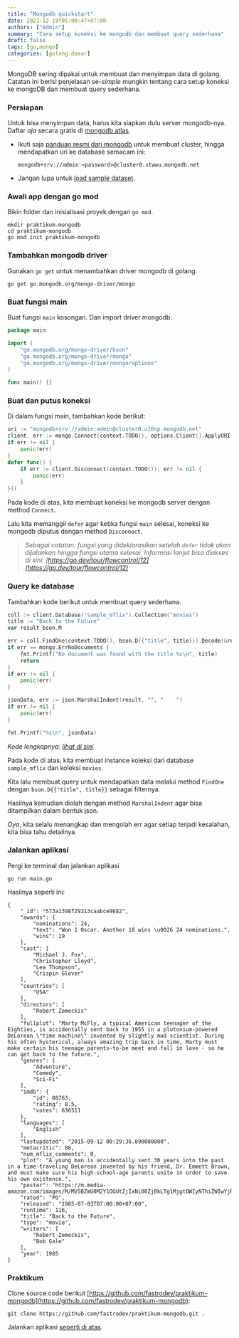 ```yaml
---
title: "Mongodb quickstart"
date: 2021-12-19T05:00:47+07:00
authors: ["Admin"]
summary: "Cara setup koneksi ke mongodb dan membuat query sederhana"
draft: false
tags: [go,mongo]
categories: [golang-dasar]
---
```


MongoDB sering dipakai untuk membuat dan menyimpan data di golang. Catatan ini berisi penjelasan se-*simple* mungkin tentang cara setup koneksi ke mongoDB dan membuat query sederhana.

### Persiapan

Untuk bisa menyimpan data, harus kita siapkan dulu server mongodb-nya. Daftar *aja* secara gratis di [mongodb atlas](https://www.mongodb.com/cloud/atlas/register). 

- Ikuti saja [panduan resmi dari mongodb](https://docs.mongodb.com/drivers/go/current/quick-start/#create-a-mongodb-cluster) untuk membuat cluster, hingga mendapatkan uri ke database semacam ini: 

    ```shell
    mongodb+srv://admin:<password>@cluster0.xtwwu.mongodb.net
    ```
- Jangan lupa untuk [load sample dataset](https://docs.atlas.mongodb.com/sample-data/available-sample-datasets/).

### Awali app dengan go mod

Bikin folder dan inisialisasi proyek dengan `go mod`.

```shell
mkdir praktikum-mongodb
cd praktikum-mongodb
go mod init praktikum-mongodb
```

### Tambahkan mongodb driver

Gunakan `go get` untuk menambahkan driver mongodb di golang.
```shell
go get go.mongodb.org/mongo-driver/mongo
```

### Buat fungsi main
Buat fungsi `main` kosongan. Dan import driver mongodb.
```go
package main

import (
	"go.mongodb.org/mongo-driver/bson"
	"go.mongodb.org/mongo-driver/mongo"
	"go.mongodb.org/mongo-driver/mongo/options"
)

func main() {}
```

### Buat dan putus koneksi
Di dalam fungsi main, tambahkan kode berikut:
```go
uri := "mongodb+srv://admin:admin@cluster0.u16np.mongodb.net"
client, err := mongo.Connect(context.TODO(), options.Client().ApplyURI(uri))
if err != nil {
    panic(err)
}
defer func() {
    if err := client.Disconnect(context.TODO()); err != nil {
        panic(err)
    }
}()
```
Pada kode di atas, kita membuat koneksi ke mongodb server dengan method `Connect`. 

Lalu kita memanggil `defer` agar ketika fungsi `main` selesai, koneksi ke mongodb diputus dengan method `Disconnect`.

> *Sebagai catatan: fungsi yang dideklarasikan setelah `defer` tidak akan dijalankan hingga fungsi utama selesai. Informasi lanjut bisa diakses di sini: [https://go.dev/tour/flowcontrol/12](https://go.dev/tour/flowcontrol/12)*

### Query ke database
Tambahkan kode berikut untuk membuat query sederhana.
```go
coll := client.Database("sample_mflix").Collection("movies")
title := "Back to the Future"
var result bson.M

err = coll.FindOne(context.TODO(), bson.D{{"title", title}}).Decode(&result)
if err == mongo.ErrNoDocuments {
    fmt.Printf("No document was found with the title %s\n", title)
    return
}
if err != nil {
    panic(err)
}

jsonData, err := json.MarshalIndent(result, "", "    ")
if err != nil {
    panic(err)
}

fmt.Printf("%s\n", jsonData)
```
*Kode lengkapnya: [lihat di sini](https://gist.github.com/ynwd/0d1454fd137ef6f8526f32ee84d35166)*

Pada kode di atas, kita membuat instance koleksi dari database `sample_mflix` dan koleksi `movies`. 

Kita lalu membuat query untuk mendapatkan data melalui method `FindOne` dengan  `bson.D{{"title", title}}` sebagai filternya.

Hasilnya kemudian diolah dengan method `MarshalIndent` agar bisa ditampilkan dalam bentuk json.

*Oya*, kita selalu menangkap dan mengolah err agar setiap terjadi kesalahan, kita bisa tahu detailnya.

### Jalankan aplikasi
Pergi ke terminal dan jalankan aplikasi
```shell
go run main.go
```
Hasilnya seperti ini:
```shell
{
    "_id": "573a1398f29313caabce9682",
    "awards": {
        "nominations": 24,
        "text": "Won 1 Oscar. Another 18 wins \u0026 24 nominations.",
        "wins": 19
    },
    "cast": [
        "Michael J. Fox",
        "Christopher Lloyd",
        "Lea Thompson",
        "Crispin Glover"
    ],
    "countries": [
        "USA"
    ],
    "directors": [
        "Robert Zemeckis"
    ],
    "fullplot": "Marty McFly, a typical American teenager of the Eighties, is accidentally sent back to 1955 in a plutonium-powered DeLorean \"time machine\" invented by slightly mad scientist. During his often hysterical, always amazing trip back in time, Marty must make certain his teenage parents-to-be meet and fall in love - so he can get back to the future.",
    "genres": [
        "Adventure",
        "Comedy",
        "Sci-Fi"
    ],
    "imdb": {
        "id": 88763,
        "rating": 8.5,
        "votes": 636511
    },
    "languages": [
        "English"
    ],
    "lastupdated": "2015-09-12 00:29:36.890000000",
    "metacritic": 86,
    "num_mflix_comments": 0,
    "plot": "A young man is accidentally sent 30 years into the past in a time-traveling DeLorean invented by his friend, Dr. Emmett Brown, and must make sure his high-school-age parents unite in order to save his own existence.",
    "poster": "https://m.media-amazon.com/images/M/MV5BZmU0M2Y1OGUtZjIxNi00ZjBkLTg1MjgtOWIyNThiZWIwYjRiXkEyXkFqcGdeQXVyMTQxNzMzNDI@._V1_SY1000_SX677_AL_.jpg",
    "rated": "PG",
    "released": "1985-07-03T07:00:00+07:00",
    "runtime": 116,
    "title": "Back to the Future",
    "type": "movie",
    "writers": [
        "Robert Zemeckis",
        "Bob Gale"
    ],
    "year": 1985
}
```

### Praktikum
Clone source code berikut [https://github.com/fastrodev/praktikum-mongodb](https://github.com/fastrodev/praktikum-mongodb):
```shell
git clone https://github.com/fastrodev/praktikum-mongodb.git .
```

Jalankan aplikasi [seperti di atas](#jalankan-aplikasi).







